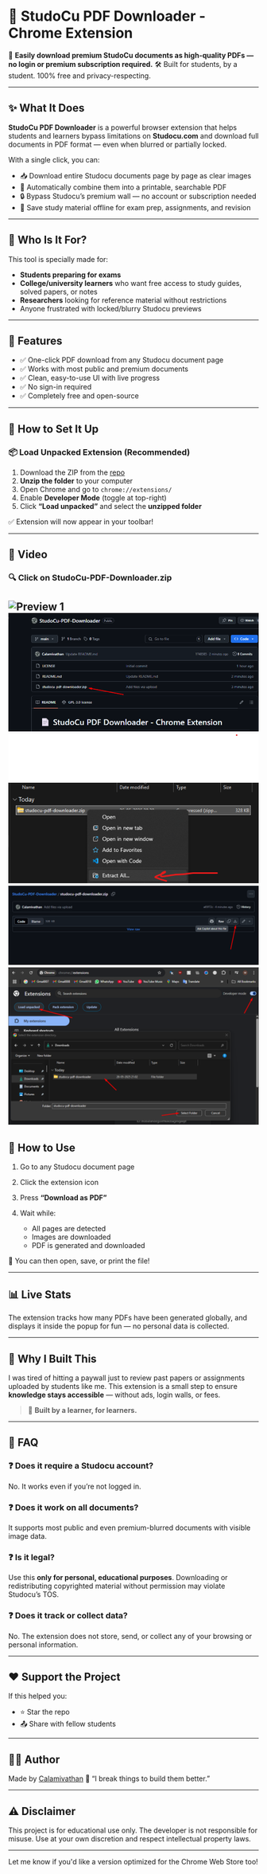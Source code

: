 # 📄 StudoCu PDF Downloader - Chrome Extension

🚀 **Easily download premium StudoCu documents as high-quality PDFs — no login or premium subscription required.**
🛠️ Built for students, by a student. 100% free and privacy-respecting.

---

## ✨ What It Does

**StudoCu PDF Downloader** is a powerful browser extension that helps students and learners bypass limitations on **Studocu.com** and download full documents in PDF format — even when blurred or partially locked.

With a single click, you can:

* 📥 Download entire Studocu documents page by page as clear images
* 📄 Automatically combine them into a printable, searchable PDF
* 🔒 Bypass Studocu’s premium wall — no account or subscription needed
* 🧠 Save study material offline for exam prep, assignments, and revision

---

## 🎯 Who Is It For?

This tool is specially made for:

* **Students preparing for exams**
* **College/university learners** who want free access to study guides, solved papers, or notes
* **Researchers** looking for reference material without restrictions
* Anyone frustrated with locked/blurry Studocu previews

---

## 🧩 Features

* ✅ One-click PDF download from any Studocu document page
* ✅ Works with most public and premium documents
* ✅ Clean, easy-to-use UI with live progress
* ✅ No sign-in required
* ✅ Completely free and open-source

---

## 🧰 How to Set It Up

### 📦 Load Unpacked Extension (Recommended)

1. Download the ZIP from the [repo](https://github.com/Calamivathan/StudoCu-PDF-Downloader)
2. **Unzip the folder** to your computer
3. Open Chrome and go to `chrome://extensions/`
4. Enable **Developer Mode** (toggle at top-right)
5. Click **“Load unpacked”** and select the **unzipped folder**

✅ Extension will now appear in your toolbar!

---

## 📸 Video
### 🔍 Click on StudoCu-PDF-Downloader.zip
![Preview 1](gif.gif)
![Preview 1](Screenshot_2.png)
![Preview 1](Screenshot_5.png)
![Preview 1](Screenshot_3.png)
![Preview 1](Screenshot_4.png)
---

## 📄 How to Use

1. Go to any Studocu document page
2. Click the extension icon
3. Press **“Download as PDF”**
4. Wait while:

   * All pages are detected
   * Images are downloaded
   * PDF is generated and downloaded

📂 You can then open, save, or print the file!

---

## 📊 Live Stats

The extension tracks how many PDFs have been generated globally, and displays it inside the popup for fun — no personal data is collected.

---

## 🙌 Why I Built This

I was tired of hitting a paywall just to review past papers or assignments uploaded by students like me. This extension is a small step to ensure **knowledge stays accessible** — without ads, login walls, or fees.

> 🧠 **Built by a learner, for learners.**

---

## 🧠 FAQ

### ❓ Does it require a Studocu account?

No. It works even if you’re not logged in.

### ❓ Does it work on all documents?

It supports most public and even premium-blurred documents with visible image data.

### ❓ Is it legal?

Use this **only for personal, educational purposes**. Downloading or redistributing copyrighted material without permission may violate Studocu’s TOS.

### ❓ Does it track or collect data?

No. The extension does not store, send, or collect any of your browsing or personal information.

---

## ❤️ Support the Project

If this helped you:

* ⭐ Star the repo
* 📤 Share with fellow students

---

## 👨‍💻 Author

Made by [Calamivathan](https://github.com/Calamivathan)
🗿 “I break things to build them better.”

---

## ⚠️ Disclaimer

This project is for educational use only. The developer is not responsible for misuse. Use at your own discretion and respect intellectual property laws.

---

Let me know if you'd like a version optimized for the Chrome Web Store too!
